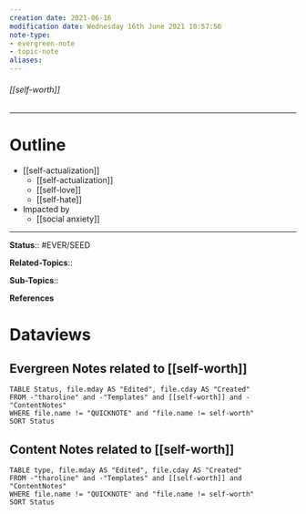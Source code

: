 ```yaml
---
creation date: 2021-06-16
modification date: Wednesday 16th June 2021 10:57:56
note-type: 
- evergreen-note
- topic-note
aliases:
---
```


###### [[self-worth]]



---
# Outline
- [[self-actualization]]
	- [[self-actualization]]
	- [[self-love]]
	- [[self-hate]]
- Impacted by
	- [[social anxiety]]

---

**Status**:: #EVER/SEED

**Related-Topics**:: 
	
**Sub-Topics**::
	
**References**

# Dataviews 
## Evergreen Notes related to [[self-worth]]
```dataview
TABLE Status, file.mday AS "Edited", file.cday AS "Created"
FROM -"tharoline" and -"Templates" and [[self-worth]] and -"ContentNotes"
WHERE file.name != "QUICKNOTE" and "file.name != self-worth"
SORT Status
```
## Content Notes related to [[self-worth]]
```dataview
TABLE type, file.mday AS "Edited", file.cday AS "Created"
FROM -"tharoline" and -"Templates" and [[self-worth]] and "ContentNotes"
WHERE file.name != "QUICKNOTE" and "file.name != self-worth"
SORT Status
```